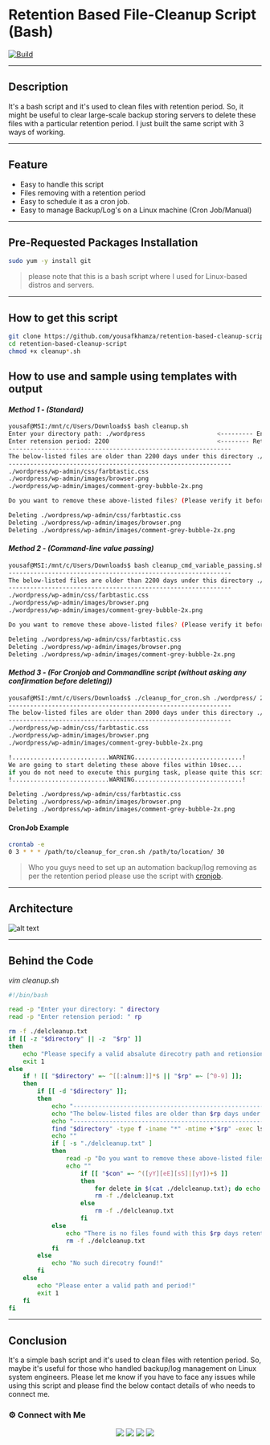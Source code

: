 # Retention Based File-Cleanup Script (Bash)
[![Build](https://travis-ci.org/joemccann/dillinger.svg?branch=master)](https://travis-ci.org/joemccann/dillinger)

---
## Description

It's a bash script and it's used to clean files with retention period. So, it might be useful to clear large-scale backup storing servers to delete these files with a particular retention period. I just built the same script with 3 ways of working. 

----
## Feature
- Easy to handle this script
- Files removing with a retention period
- Easy to schedule it as a cron job.
- Easy to manage Backup/Log's on a Linux machine (Cron Job/Manual)

---
## Pre-Requested Packages Installation 

```sh
sudo yum -y install git 
```
> please note that this is a bash script where I used for Linux-based distros and servers. 

----
## How to get this script
```sh
git clone https://github.com/yousafkhamza/retention-based-cleanup-script.git
cd retention-based-cleanup-script
chmod +x cleanup*.sh
```

## How to use and sample using templates with output
#### _Method 1 - (Standard)_
```sh
yousaf@MSI:/mnt/c/Users/Downloads$ bash cleanup.sh
Enter your directory path: ./wordpress                    <--------- Enter your absolute path of that directory you need
Enter retension period: 2200                              <-------- Retention period
--------------------------------------------------------------
The below-listed files are older than 2200 days under this directory ./wordpress
--------------------------------------------------------------
./wordpress/wp-admin/css/farbtastic.css
./wordpress/wp-admin/images/browser.png
./wordpress/wp-admin/images/comment-grey-bubble-2x.png

Do you want to remove these above-listed files? (Please verify it before) [Y/N]: y                                  <------------------ Ask you a confirmation before deleting

Deleting ./wordpress/wp-admin/css/farbtastic.css
Deleting ./wordpress/wp-admin/images/browser.png
Deleting ./wordpress/wp-admin/images/comment-grey-bubble-2x.png
```
#### _Method 2 - (Command-line value passing)_
```sh
yousaf@MSI:/mnt/c/Users/Downloads$ bash cleanup_cmd_variable_passing.sh ./wordpresss/ 4000                          <---------- First value should be absalute path and second one is the retetion period
--------------------------------------------------------------
The below-listed files are older than 2200 days under this directory ./wordpress
--------------------------------------------------------------
./wordpress/wp-admin/css/farbtastic.css
./wordpress/wp-admin/images/browser.png
./wordpress/wp-admin/images/comment-grey-bubble-2x.png

Do you want to remove these above-listed files? (Please verify it before) [Y/N]: y                                  <------------------ Ask you a confirmation before deleting

Deleting ./wordpress/wp-admin/css/farbtastic.css
Deleting ./wordpress/wp-admin/images/browser.png
Deleting ./wordpress/wp-admin/images/comment-grey-bubble-2x.png
```

#### _Method 3 - (For Cronjob and Commandline script (without asking any confirmation before deleting))_
```sh
yousaf@MSI:/mnt/c/Users/Downloads$ ./cleanup_for_cron.sh ./wordpress/ 2000
--------------------------------------------------------------
The below-listed files are older than 2000 days under this directory ./wordpress/
--------------------------------------------------------------
./wordpress/wp-admin/css/farbtastic.css
./wordpress/wp-admin/images/browser.png
./wordpress/wp-admin/images/comment-grey-bubble-2x.png

!...........................WARNING..............................!
We are going to start deleting these above files within 10sec....
if you do not need to execute this purging task, please quite this script on here using with [ctrl + c]
!...........................WARNING..............................!

Deleting ./wordpress/wp-admin/css/farbtastic.css
Deleting ./wordpress/wp-admin/images/browser.png
Deleting ./wordpress/wp-admin/images/comment-grey-bubble-2x.png
```
#### CronJob Example
```sh
crontab -e
0 3 * * * /path/to/cleanup_for_cron.sh /path/to/location/ 30                    <---------------------- Run cleanup_for_cron.sh at 3 am every day
```
> Who you guys need to set up an automation backup/log removing as per the retention period please use the script with [cronjob](https://www.tecmint.com/create-and-manage-cron-jobs-on-linux/).

----
## Architecture
![alt text](https://i.ibb.co/VBV9dQJ/arch.jpg)

----
## Behind the Code
_vim cleanup.sh_
```sh
#!/bin/bash

read -p "Enter your directory: " directory
read -p "Enter retension period: " rp

rm -f ./delcleanup.txt
if [[ -z "$directory" || -z  "$rp" ]]
then
    echo "Please specify a valid absalute direcotry path and retionsion period!"
    exit 1
else
    if ! [[ "$directory" =~ ^[[:alnum:]]*$ || "$rp" =~ [^0-9] ]];
    then
        if [[ -d "$directory" ]];
        then
            echo "--------------------------------------------------------------"
            echo "The below-listed files are older than $rp days under this directory $directory"
            echo "--------------------------------------------------------------"
            find "$directory" -type f -iname "*" -mtime +"$rp" -exec ls {} \; | tee -a ./delcleanup.txt
            echo ""
            if [ -s "./delcleanup.txt" ]
            then
                read -p "Do you want to remove these above-listed files? (Please verify it before) [Y/N]: " con
                echo ""
                    if [[ "$con" =~ ^([yY][eE][sS]|[yY])+$ ]]
                    then
                        for delete in $(cat ./delcleanup.txt); do echo "Deleting $delete"; rm -f $delete ; done;
                        rm -f ./delcleanup.txt
                    else
                        rm -f ./delcleanup.txt
                    fi
            else
                echo "There is no files found with this $rp days retention period!"
                rm -f ./delcleanup.txt
            fi
        else
            echo "No such direcotry found!"
        fi
    else
        echo "Please enter a valid path and period!"
        exit 1
    fi
fi
```

----
## Conclusion

It's a simple bash script and it's used to clean files with retention period. So, maybe it's useful for those who handled backup/log management on Linux system engineers. Please let me know if you have to face any issues while using this script and please find the below contact details of who needs to connect me.  

### ⚙️ Connect with Me 

<p align="center">
<a href="mailto:yousaf.k.hamza@gmail.com"><img src="https://img.shields.io/badge/Gmail-D14836?style=for-the-badge&logo=gmail&logoColor=white"/></a>
<a href="https://www.linkedin.com/in/yousafkhamza"><img src="https://img.shields.io/badge/LinkedIn-0077B5?style=for-the-badge&logo=linkedin&logoColor=white"/></a> 
<a href="https://www.instagram.com/yousafkhamza"><img src="https://img.shields.io/badge/Instagram-E4405F?style=for-the-badge&logo=instagram&logoColor=white"/></a>
<a href="https://wa.me/%2B917736720639?text=This%20message%20from%20GitHub."><img src="https://img.shields.io/badge/WhatsApp-25D366?style=for-the-badge&logo=whatsapp&logoColor=white"/></a><br />

